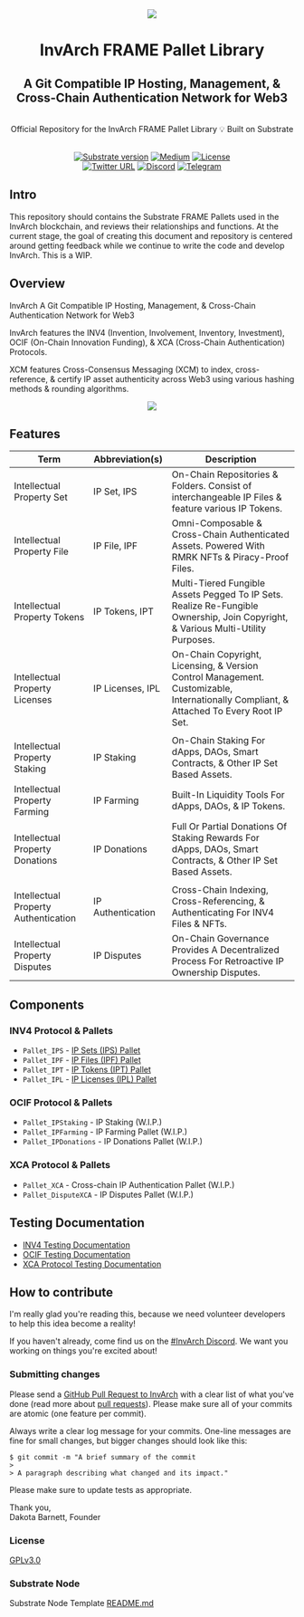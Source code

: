<div align="center">
<img src="https://github.com/InvArch/brand/blob/main/InvArch-logo-dark/cover.png">
</div>

<div align="Center">
<h1>InvArch FRAME Pallet Library</h1>
<h2> A Git Compatible IP Hosting, Management, & Cross-Chain Authentication Network for Web3 </h2>

<br>
Official Repository for the InvArch FRAME Pallet Library 💡
Built on Substrate

<br>  
<br>

[![Substrate version](https://img.shields.io/badge/Substrate-v3.0.0-E6007A?logo=Parity%20Substrate)](https://github.com/paritytech/substrate/releases/tag/v3.0.0)
[![Medium](https://img.shields.io/badge/Medium-InvArch-E6007A?logo=medium)](https://invarch.medium.com/)
[![License](https://img.shields.io/github/license/InvArch/InvArch?color=E6007A)](https://github.com/InvArch/InvArch/blob/main/LICENSE)
<br />
[![Twitter URL](https://img.shields.io/twitter/url?style=social&url=https%3A%2F%2Ftwitter.com%2FInvArch)](https://twitter.com/InvArchNetwork)
[![Discord](https://img.shields.io/badge/Discord-gray?logo=discord)](https://discord.gg/invarch)
[![Telegram](https://img.shields.io/badge/Telegram-gray?logo=telegram)](https://t.me/InvArch)

</div>

<!-- TOC -->

## <!-- /TOC -->

## Intro

This repository should contains the Substrate FRAME Pallets used in the InvArch blockchain, and reviews their relationships and functions. At the current stage, the goal of creating this document and repository is centered around getting feedback while we continue to write the code and develop InvArch. This is a WIP.

## Overview

InvArch A Git Compatible IP Hosting, Management, & Cross-Chain Authentication Network for Web3

InvArch features the INV4 (Invention, Involvement, Inventory, Investment), OCIF (On-Chain Innovation Funding), & XCA (Cross-Chain Authentication) Protocols.

XCM features Cross-Consensus Messaging (XCM) to index, cross-reference, & certify IP asset authenticity across Web3 using various hashing methods & rounding algorithms.

<div align="center">
<img src="https://github.com/InvArch/brand/blob/main/architecture.png">
</div>

## Features

| Term                                 | Abbreviation(s)   | Description                                                                                                                            |
| ------------------------------------ | ----------------- | -------------------------------------------------------------------------------------------------------------------------------------- |
| Intellectual Property Set            | IP Set, IPS       | On-Chain Repositories & Folders. Consist of interchangeable IP Files & feature various IP Tokens.                                      |
| Intellectual Property File           | IP File, IPF      | Omni-Composable & Cross-Chain Authenticated Assets. Powered With RMRK NFTs & Piracy-Proof Files.                                       |
| Intellectual Property Tokens         | IP Tokens, IPT    | Multi-Tiered Fungible Assets Pegged To IP Sets. Realize Re-Fungible Ownership, Join Copyright, & Various Multi-Utility Purposes.       |
| Intellectual Property Licenses       | IP Licenses, IPL  | On-Chain Copyright, Licensing, & Version Control Management. Customizable, Internationally Compliant, & Attached To Every Root IP Set. |
|                                      |                   |                                                                                                                                        |
| Intellectual Property Staking        | IP Staking        | On-Chain Staking For dApps, DAOs, Smart Contracts, & Other IP Set Based Assets.                                                        |
| Intellectual Property Farming        | IP Farming        | Built-In Liquidity Tools For dApps, DAOs, & IP Tokens.                                                                                 |
| Intellectual Property Donations      | IP Donations      | Full Or Partial Donations Of Staking Rewards For dApps, DAOs, Smart Contracts, & Other IP Set Based Assets.                            |
|                                      |                   |                                                                                                                                        |
| Intellectual Property Authentication | IP Authentication | Cross-Chain Indexing, Cross-Referencing, & Authenticating For INV4 Files & NFTs.                                                       |
| Intellectual Property Disputes       | IP Disputes       | On-Chain Governance Provides A Decentralized Process For Retroactive IP Ownership Disputes.                                            |

## Components

### INV4 Protocol & Pallets

- `Pallet_IPS` - [IP Sets (IPS) Pallet](https://github.com/InvArch/InvArch-Frames/tree/main/INV4/pallet-ips)
- `Pallet_IPF` - [IP Files (IPF) Pallet](https://github.com/InvArch/InvArch-Frames/tree/main/INV4/pallet-ipf)
- `Pallet_IPT` - [IP Tokens (IPT) Pallet](https://github.com/InvArch/InvArch-Frames/tree/main/INV4/pallet-ipt)
- `Pallet_IPL` - [IP Licenses (IPL) Pallet](https://github.com/InvArch/InvArch-Frames/tree/main/INV4/pallet-ipl)

### OCIF Protocol & Pallets

- `Pallet_IPStaking` - IP Staking (W.I.P.)
- `Pallet_IPFarming` - IP Farming Pallet (W.I.P.)
- `Pallet_IPDonations` - IP Donations Pallet (W.I.P.)

### XCA Protocol & Pallets

- `Pallet_XCA` - Cross-chain IP Authentication Pallet (W.I.P.)
- `Pallet_DisputeXCA` - IP Disputes Pallet (W.I.P.)

## Testing Documentation

- [INV4 Testing Documentation](https://gist.github.com/arrudagates/877d6d7b56d06ea1a941b73573a28d3f)
- [OCIF Testing Documentation](https://github.com/InvArch/InvArch-Frames)
- [XCA Protocol Testing Documentation](https://github.com/InvArch/InvArch-Frames)

## How to contribute

I'm really glad you're reading this, because we need volunteer developers to help this idea become a reality!

If you haven't already, come find us on the [#InvArch Discord](https://discord.gg/invarch). We want you working on things you're excited about!

### Submitting changes

Please send a [GitHub Pull Request to InvArch](https://github.com/InvArch/InvArch/pull/new/master) with a clear list of what you've done (read more about [pull requests](http://help.github.com/pull-requests/)). Please make sure all of your commits are atomic (one feature per commit).

Always write a clear log message for your commits. One-line messages are fine for small changes, but bigger changes should look like this:

    $ git commit -m "A brief summary of the commit
    >
    > A paragraph describing what changed and its impact."

Please make sure to update tests as appropriate.

Thank you,<br>
Dakota Barnett, Founder

### License

[GPLv3.0](https://github.com/InvArch/InvArch/blob/main/LICENSE)

### Substrate Node

Substrate Node Template [README.md](https://github.com/substrate-developer-hub/substrate-node-template)
